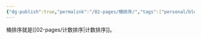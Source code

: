 ```yaml
---
{"dg-publish":true,"permalink":"/02-pages/桶排序/","tags":["personal/blog","algorithm/sorting","概念"]}
---
```


桶排序就是[[02-pages/计数排序\|计数排序]]。